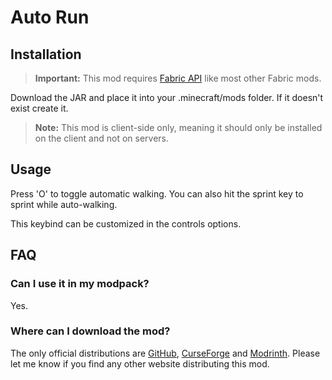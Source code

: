 # Auto Run

## Installation

> **Important:** This mod requires [Fabric API](https://modrinth.com/mod/fabric-api) like most other Fabric mods.

Download the JAR and place it into your .minecraft/mods folder. If it doesn't exist create it.

> **Note:** This mod is client-side only, meaning it should only be installed on the client and not on servers.

## Usage

Press 'O' to toggle automatic walking. You can also hit the sprint key to sprint while auto-walking.

This keybind can be customized in the controls options.

## FAQ

### Can I use it in my modpack?
Yes.

### Where can I download the mod?
The only official distributions are [GitHub](https://github.com/Emonadeo/AutoRun/releases), [CurseForge](https://www.curseforge.com/minecraft/mc-mods/autorun-fabric) and [Modrinth](https://modrinth.com/mod/autorun). Please let me know if you find any other website distributing this mod.